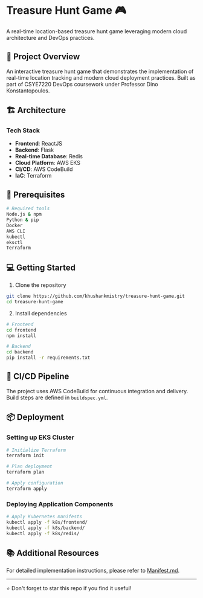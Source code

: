 # Treasure Hunt Game 🎮

A real-time location-based treasure hunt game leveraging modern cloud architecture and DevOps practices.

## 🎯 Project Overview

An interactive treasure hunt game that demonstrates the implementation of real-time location tracking and modern cloud deployment practices. Built as part of CSYE7220 DevOps coursework under Professor Dino Konstantopoulos.

## 🏗️ Architecture

### Tech Stack
- **Frontend**: ReactJS
- **Backend**: Flask
- **Real-time Database**: Redis
- **Cloud Platform**: AWS EKS
- **CI/CD**: AWS CodeBuild
- **IaC**: Terraform

## 🚀 Prerequisites

```bash
# Required tools
Node.js & npm
Python & pip
Docker
AWS CLI
kubectl
eksctl
Terraform
```

## 💻 Getting Started

1. Clone the repository
```bash
git clone https://github.com/khushankmistry/treasure-hunt-game.git
cd treasure-hunt-game
```

2. Install dependencies
```bash
# Frontend
cd frontend
npm install

# Backend
cd backend
pip install -r requirements.txt
```

## 🔄 CI/CD Pipeline

The project uses AWS CodeBuild for continuous integration and delivery. Build steps are defined in `buildspec.yml`.

## 📦 Deployment

### Setting up EKS Cluster
```bash
# Initialize Terraform
terraform init

# Plan deployment
terraform plan

# Apply configuration
terraform apply
```

### Deploying Application Components
```bash
# Apply Kubernetes manifests
kubectl apply -f k8s/frontend/
kubectl apply -f k8s/backend/
kubectl apply -f k8s/redis/
```

## 📚 Additional Resources

For detailed implementation instructions, please refer to [Manifest.md](Manifest.md).

---
⭐ Don't forget to star this repo if you find it useful!
